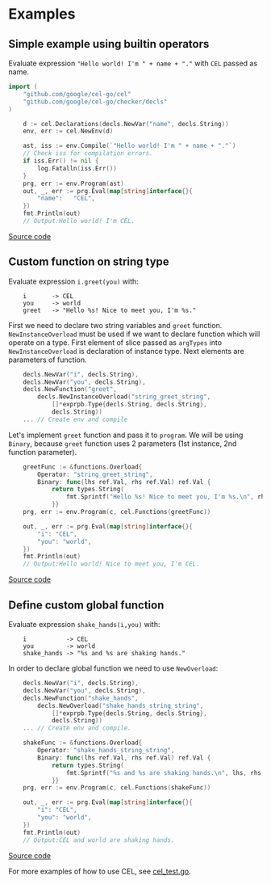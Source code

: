 # Examples

## Simple example using builtin operators

Evaluate expression `"Hello world! I'm " + name + "."` with `CEL` passed as
name.

```go
import (
    "github.com/google/cel-go/cel"
    "github.com/google/cel-go/checker/decls"
)

    d := cel.Declarations(decls.NewVar("name", decls.String))
    env, err := cel.NewEnv(d)

    ast, iss := env.Compile(`"Hello world! I'm " + name + "."`)
    // Check iss for compilation errors.
    if iss.Err() != nil {
        log.Fatalln(iss.Err())
    }
    prg, err := env.Program(ast)
    out, _, err := prg.Eval(map[string]interface{}{
        "name":   "CEL",
    })
    fmt.Println(out)
    // Output:Hello world! I'm CEL.
```

[Source code](simple_test.go)

## Custom function on string type

Evaluate expression `i.greet(you)` with:

```
    i       -> CEL
    you     -> world
    greet   -> "Hello %s! Nice to meet you, I'm %s."
```

First we need to declare two string variables and `greet` function.
`NewInstanceOverload` must be used if we want to declare function which will
operate on a type. First element of slice passed as `argTypes` into
`NewInstanceOverload` is declaration of instance type. Next elements are
parameters of function.

```go
    decls.NewVar("i", decls.String),
    decls.NewVar("you", decls.String),
    decls.NewFunction("greet",
        decls.NewInstanceOverload("string_greet_string",
            []*exprpb.Type{decls.String, decls.String},
            decls.String))
    ... // Create env and compile
```

Let's implement `greet` function and pass it to `program`. We will be using
`Binary`, because `greet` function uses 2 parameters (1st instance, 2nd
function parameter).

```go
    greetFunc := &functions.Overload{
        Operator: "string_greet_string",
        Binary: func(lhs ref.Val, rhs ref.Val) ref.Val {
            return types.String(
                fmt.Sprintf("Hello %s! Nice to meet you, I'm %s.\n", rhs, lhs))
            }}
    prg, err := env.Program(c, cel.Functions(greetFunc))

    out, _, err := prg.Eval(map[string]interface{}{
        "i": "CEL",
        "you": "world",
    })
    fmt.Println(out)
    // Output:Hello world! Nice to meet you, I'm CEL.
```
[Source code](custom_instance_function_test.go)

## Define custom global function

Evaluate expression `shake_hands(i,you)` with:

```
    i           -> CEL
    you         -> world
    shake_hands -> "%s and %s are shaking hands."
```

In order to declare global function we need to use `NewOverload`:

```go
    decls.NewVar("i", decls.String),
    decls.NewVar("you", decls.String),
    decls.NewFunction("shake_hands",
        decls.NewOverload("shake_hands_string_string",
            []*exprpb.Type{decls.String, decls.String},
            decls.String))
    ... // Create env and compile.

    shakeFunc := &functions.Overload{
        Operator: "shake_hands_string_string",
        Binary: func(lhs ref.Val, rhs ref.Val) ref.Val {
            return types.String(
                fmt.Sprintf("%s and %s are shaking hands.\n", lhs, rhs))
            }}
    prg, err := env.Program(c, cel.Functions(shakeFunc))

    out, _, err := prg.Eval(map[string]interface{}{
        "i": "CEL",
        "you": "world",
    })
    fmt.Println(out)
    // Output:CEL and world are shaking hands.
```

[Source code](custom_global_function_test.go)

For more examples of how to use CEL, see
[cel_test.go](https://github.com/google/cel-go/tree/master/cel/cel_test.go).
